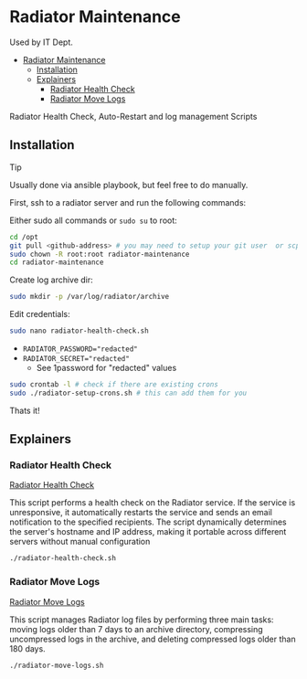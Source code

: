 # Radiator Maintenance

Used by IT Dept.

<!-- TOC -->

- [Radiator Maintenance](#radiator-maintenance)
  - [Installation](#installation)
  - [Explainers](#explainers)
    - [Radiator Health Check](#radiator-health-check)
    - [Radiator Move Logs](#radiator-move-logs)

<!-- /TOC -->

Radiator Health Check, Auto-Restart and log management Scripts

## Installation

> [!TIP]
> Usually done via ansible playbook, but feel free to do manually.

First, ssh to a radiator server and run the following commands:

Either sudo all commands or `sudo su` to root:

```sh
cd /opt
git pull <github-address> # you may need to setup your git user  or scp from your machine
sudo chown -R root:root radiator-maintenance
cd radiator-maintenance
```

Create log archive dir:

```sh
sudo mkdir -p /var/log/radiator/archive
```

Edit credentials:

```sh
sudo nano radiator-health-check.sh
```

- `RADIATOR_PASSWORD="redacted"`
- `RADIATOR_SECRET="redacted"`
  - See 1password for "redacted" values

```sh
sudo crontab -l # check if there are existing crons
sudo ./radiator-setup-crons.sh # this can add them for you
```

Thats it!

## Explainers

### Radiator Health Check

[Radiator Health Check](./radiator-health-check.sh)

This script performs a health check on the Radiator service. If the service is unresponsive, it automatically restarts the service and sends an email notification to the specified recipients. The script dynamically determines the server's hostname and IP address, making it portable across different servers without manual configuration

```sh
./radiator-health-check.sh
```

### Radiator Move Logs

[Radiator Move Logs](./radiator-move-logs.sh)

This script manages Radiator log files by performing three main tasks: moving logs older than 7 days to an archive directory, compressing uncompressed logs in the archive, and deleting compressed logs older than 180 days.

```sh
./radiator-move-logs.sh
```
